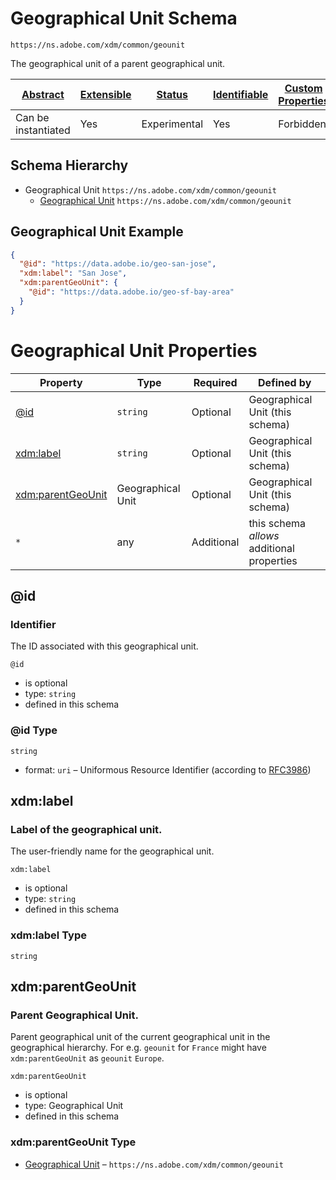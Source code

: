 
# Geographical Unit Schema

```
https://ns.adobe.com/xdm/common/geounit
```

The geographical unit of a parent geographical unit.

| [Abstract](../../abstract.md) | [Extensible](../../extensions.md) | [Status](../../status.md) | [Identifiable](../../id.md) | [Custom Properties](../../extensions.md) | [Additional Properties](../../extensions.md) | Defined In |
|-------------------------------|-----------------------------------|---------------------------|-----------------------------|------------------------------------------|----------------------------------------------|------------|
| Can be instantiated | Yes | Experimental | Yes | Forbidden | Permitted | [common/geounit.schema.json](common/geounit.schema.json) |
## Schema Hierarchy

* Geographical Unit `https://ns.adobe.com/xdm/common/geounit`
  * [Geographical Unit](geounit.schema.md) `https://ns.adobe.com/xdm/common/geounit`


## Geographical Unit Example
```json
{
  "@id": "https://data.adobe.io/geo-san-jose",
  "xdm:label": "San Jose",
  "xdm:parentGeoUnit": {
    "@id": "https://data.adobe.io/geo-sf-bay-area"
  }
}
```

# Geographical Unit Properties

| Property | Type | Required | Defined by |
|----------|------|----------|------------|
| [@id](#@id) | `string` | Optional | Geographical Unit (this schema) |
| [xdm:label](#xdmlabel) | `string` | Optional | Geographical Unit (this schema) |
| [xdm:parentGeoUnit](#xdmparentgeounit) | Geographical Unit | Optional | Geographical Unit (this schema) |
| `*` | any | Additional | this schema *allows* additional properties |

## @id
### Identifier

The ID associated with this geographical unit.

`@id`
* is optional
* type: `string`
* defined in this schema

### @id Type


`string`
* format: `uri` – Uniformous Resource Identifier (according to [RFC3986](http://tools.ietf.org/html/rfc3986))






## xdm:label
### Label of the geographical unit.

The user-friendly name for the geographical unit.

`xdm:label`
* is optional
* type: `string`
* defined in this schema

### xdm:label Type


`string`






## xdm:parentGeoUnit
### Parent Geographical Unit.

Parent geographical unit of the current geographical unit in the geographical hierarchy. For e.g. `geounit` for `France` might have `xdm:parentGeoUnit` as `geounit` `Europe`.

`xdm:parentGeoUnit`
* is optional
* type: Geographical Unit
* defined in this schema

### xdm:parentGeoUnit Type


* [Geographical Unit](geounit.schema.md) – `https://ns.adobe.com/xdm/common/geounit`




